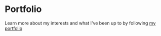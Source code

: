# Portfolio
Learn more about my interests and what I've been up to by following [my portfolio](https://sinahaghighi.ca)
